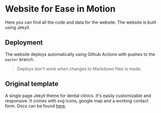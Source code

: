 # Website for Ease in Motion

Here you can find all the code and data for the website. The website is built using Jekyll.


## Deployment

The website deploys automatically using Github Actions with pushes to the `master` branch. 

>Deploys don't work when changes to Markdown files is made. 

## Original template
A single page Jekyll theme for dental clinics. It's easily customizable and responsive. It comes with svg icons, google map and a working contact form. Docs can be found [here](http://obaez.com/dentistsmile-docs/).
